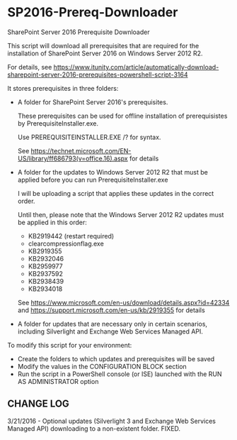 # SP2016-Prereq-Downloader
SharePoint Server 2016 Prerequisite Downloader

This script will download all prerequisites that are required for the installation of SharePoint Server 2016 on Windows Server 2012 R2.

For details, see https://www.itunity.com/article/automatically-download-sharepoint-server-2016-prerequisites-powershell-script-3164

It stores prerequisites in three folders:

- A folder for SharePoint Server 2016's prerequisites. 

  These prerequisites can be used for offline installation of prerequisistes by PrerequisiteInstaller.exe.
   
  Use PREREQUISITEINSTALLER.EXE /? for syntax.
  
  See https://technet.microsoft.com/EN-US/library/ff686793(v=office.16).aspx for details

- A folder for the updates to Windows Server 2012 R2 that must be applied
  before you can run PrerequisiteInstaller.exe

  I will be uploading a script that applies these updates in the correct order.
  
  Until then, please note that the Windows Server 2012 R2 updates must be applied in this order:
  
  -  KB2919442 (restart required)
  -  clearcompressionflag.exe
  -  KB2919355
  -  KB2932046
  -  KB2959977
  -  KB2937592
  -  KB2938439
  -  KB2934018
  
  See https://www.microsoft.com/en-us/download/details.aspx?id=42334 and 
  https://support.microsoft.com/en-us/kb/2919355 for details

- A folder for updates that are necessary only in certain scenarios, including Silverlight and Exchange Web Services Managed API. 
 
To modify this script for your environment:

- Create the folders to which updates and prerequisites will be saved
- Modify the values in the CONFIGURATION BLOCK section
- Run the script in a PowerShell console (or ISE) launched with the RUN AS ADMINISTRATOR option

## CHANGE LOG
3/21/2016 - Optional updates (Silverlight 3 and Exchange Web Services Managed API) downloading to a non-existent folder. FIXED.
